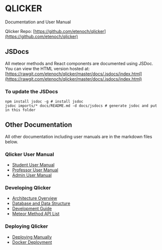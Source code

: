 # QLICKER

Documentation and User Manual

Qlicker Repo: [https://github.com/etenoch/qlicker](https://github.com/etenoch/qlicker)

## JSDocs
All meteor methods and React components are documented using JSDoc.
You can view the HTML version hosted at: 
[https://rawgit.com/etenoch/qlicker/master/docs/.jsdocs/index.html](https://rawgit.com/etenoch/qlicker/master/docs/.jsdocs/index.html)

### To update the JSDocs
```
npm install jsdoc -g # install jsdoc
jsdoc imports/* docs/README.md -d docs/jsdocs # generate jsdoc and put in this folder
```

## Other Documentation
All other documentation including user manuals are in the markdown files below.
### Qlicker User Manual
* [Student User Manual](/etenoch/qlicker/blob/master/docs/UserManual-Student.md)
* [Professor User Manual](/etenoch/qlicker/blob/master/docs/UserManual-Professor.md)
* [Admin User Manual](/etenoch/qlicker/blob/master/docs/UserManual-Admin.md)

### Developing Qlicker
* [Architecture Overview](/etenoch/qlicker/blob/master/docs/Development-Architecture-Overview.md)
* [Database and Data Structure](/etenoch/qlicker/blob/master/docs/Development-Data.md)
* [Development Guide](/etenoch/qlicker/blob/master/docs/Development-Guide.md)
* [Meteor Method API List](/etenoch/qlicker/blob/master/docs/Development-Meteor-Methods.md)

### Deploying Qlicker
* [Deploying Manually](/etenoch/qlicker/blob/master/docs/Deploying.md)
* [Docker Deployment](/etenoch/qlicker/blob/master/docs/Docker.md)
